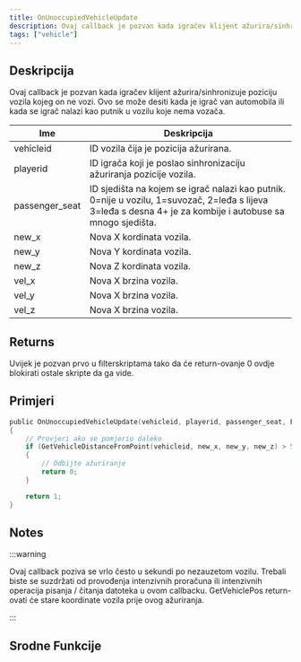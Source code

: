 ```yaml
---
title: OnUnoccupiedVehicleUpdate
description: Ovaj callback je pozvan kada igračev klijent ažurira/sinhronizuje poziciju vozila kojeg on ne vozi.
tags: ["vehicle"]
---
```


## Deskripcija

Ovaj callback je pozvan kada igračev klijent ažurira/sinhronizuje poziciju vozila kojeg on ne vozi. Ovo se može desiti kada je igrač van automobila ili kada se igrač nalazi kao putnik u vozilu koje nema vozača.

| Ime            | Deskripcija                                                                                                                                                |
| -------------- | ---------------------------------------------------------------------------------------------------------------------------------------------------------- |
| vehicleid      | ID vozila čija je pozicija ažurirana.                                                                                                                      |
| playerid       | ID igrača koji je poslao sinhronizaciju ažuriranja pozicije vozila.                                                                                        |
| passenger_seat | ID sjedišta na kojem se igrač nalazi kao putnik. 0=nije u vozilu, 1=suvozač, 2=leđa s lijeva 3=leđa s desna 4+ je za kombije i autobuse sa mnogo sjedišta. |
| new_x          | Nova X kordinata vozila.                                          |
| new_y          | Nova Y kordinata vozila.                                          |
| new_z          | Nova Z kordinata vozila.                                          |
| vel_x          | Nova X brzina vozila.                                             |
| vel_y          | Nova X brzina vozila.                                             |
| vel_z          | Nova X brzina vozila.                                             |

## Returns

Uvijek je pozvan prvo u filterskriptama tako da će return-ovanje 0 ovdje blokirati ostale skripte da ga vide.

## Primjeri

```c
public OnUnoccupiedVehicleUpdate(vehicleid, playerid, passenger_seat, Float:new_x, Float:new_y, Float:new_z, Float:vel_x, Float:vel_y, Float:vel_z)
{
    // Provjeri ako se pomjerio daleko
    if (GetVehicleDistanceFromPoint(vehicleid, new_x, new_y, new_z) > 50.0)
    {
        // Odbijte ažuriranje
        return 0;
    }

    return 1;
}
```

## Notes

:::warning

Ovaj callback poziva se vrlo često u sekundi po nezauzetom vozilu. Trebali biste se suzdržati od provođenja intenzivnih proračuna ili intenzivnih operacija pisanja / čitanja datoteka u ovom callbacku. GetVehiclePos return-ovati će stare koordinate vozila prije ovog ažuriranja.

:::

## Srodne Funkcije
